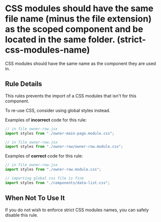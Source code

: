 # CSS modules should have the same file name (minus the file extension) as the scoped component and be located in the same folder. (strict-css-modules-name)

CSS modules should have the same name as the component they are used in.

## Rule Details

This rules prevents the import of a CSS modules that isn't for this component.

To re-use CSS, consider using global styles instead.

Examples of **incorrect** code for this rule:

```js
// in file owner-row.jsx
import styles from "./owner-main-page.module.css";

// in file owner-row.jsx
import styles from "./owner-row/owner-row.module.css";
```

Examples of **correct** code for this rule:

```js
// in file owner-row.jsx
import styles from "./owner-row.module.css";

// importing global css file is fine
import styles from "./components/data-list.css";
```

## When Not To Use It

If you do not wish to enforce strict CSS modules names, you can safely disable this rule.
